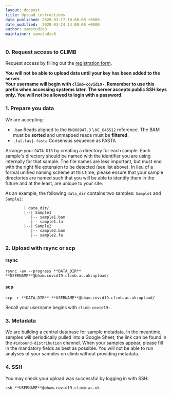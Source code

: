```yaml
---
layout: docpost
title: Upload instructions
date_published: 2020-03-17 10:00:00 +0000
date_modified:  2020-03-24 14:00:00 +0000
author: samstudio8
maintainer: samstudio8
---
```


### 0. Request access to CLIMB
Request access by filling out the [registration form](https://majora.covid19.climb.ac.uk/forms/register/).

**You will not be able to upload data until your key has been added to the server.**  
**Your username will begin with <code>climb-covid19-</code>. Remember to use this prefix when accessing systems later.**
**The server accepts public SSH keys only. You will not be allowed to login with a password.**

### 1. Prepare you data
We are accepting:

* `.bam` Reads aligned to the `MN908947.3` \ `NC_045512` reference. The BAM must be **sorted** and unmapped reads must be **filtered**.
* `.fa|.fas|.fasta` Consensus sequence as FASTA

Arrange your <code>DATA_DIR</code> by creating a directory for each sample.
Each sample's directory should be named with the identifier you are using internally for that sample.
The file names are less important, but must end with the right file extension to be detected (see list above).
In lieu of a formal unified naming scheme at this time, please ensure that your sample directories are named such that you will be able to identify them in the future and at the least, are unique to your site.

As an example, the following `data_dir` contains two samples: `Sample1` and `Sample2`:

```
        | data_dir/
        |--| Sample1
           |-- sample1.bam
           |-- sample1.fa
        |--| Sample2
           |-- sample2.bam
           |-- sample2.fa
```

### 2. Upload with rsync or scp
#### rsync

```
rsync -av --progress **DATA_DIR** **USERNAME**@bham.covid19.climb.ac.uk:upload/
```

#### scp
```
scp -r **DATA_DIR** **USERNAME**@bham.covid19.climb.ac.uk:upload/
```

Recall your username begins with `climb-covid19-`.

### 3. Metadata
We are building a central database for sample metadata.
In the meantime, samples will periodically pulled into a Google Sheet, the link can be found in the `#inbound-distribution` channel.
When your samples appear, please fill in the mandatory fields as best as possible.
You will not be able to run analyses of your samples on climb without providing metadata.

### 4. SSH
You may check your upload was successful by logging in with SSH:
```
ssh **USERNAME**@bham.covid19.climb.ac.uk
```



